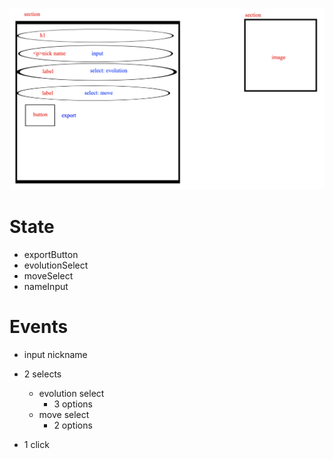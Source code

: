 ![greeting card](./assets/greeting-card-wire.png)


# State
- exportButton
- evolutionSelect
- moveSelect
- nameInput

# Events
- input nickname

- 2 selects
    - evolution select
        - 3 options
    - move select
        - 2 options
- 1 click
